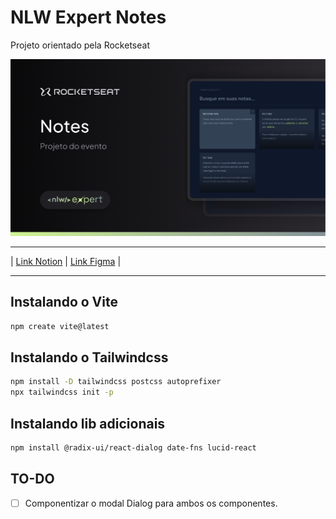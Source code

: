 # NLW Expert Notes

Projeto orientado pela Rocketseat

![cover](./public/cover.png)

---
| [Link Notion](https://efficient-sloth-d85.notion.site/NLW-14-Expert-9e11ff472de64b08a5f9e277a20c3ecc) | [Link Figma](https://www.figma.com/file/VUQz6VsIidzPc0Jwyac6tP/NLW-expert-•-Notes-(Community)?type=design&node-id=2-287&mode=design&t=HlxfUJ0EpsdMmbeX-0) |

---

## Instalando o Vite

```sh
npm create vite@latest
```

## Instalando o Tailwindcss

```sh
npm install -D tailwindcss postcss autoprefixer
npx tailwindcss init -p
```

## Instalando lib adicionais

```sh
npm install @radix-ui/react-dialog date-fns lucid-react
```

## TO-DO

- [ ] Componentizar o modal Dialog para ambos os componentes.